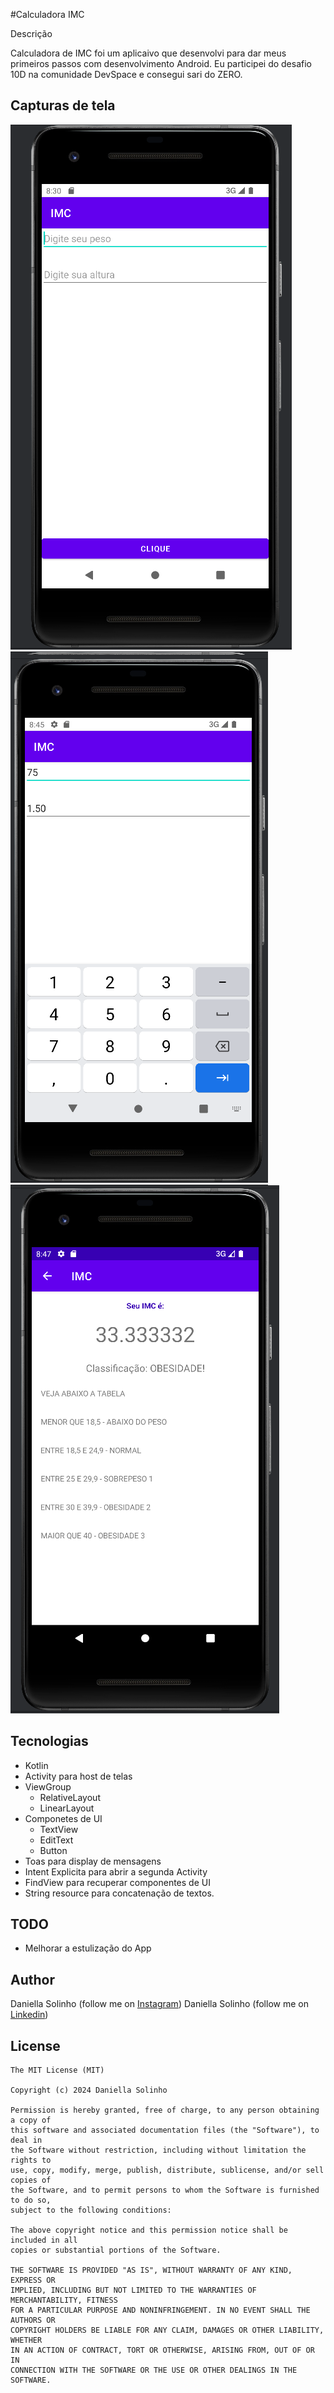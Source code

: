 #Calculadora IMC

Descrição

Calculadora de IMC foi um aplicaivo que desenvolvi para dar meus primeiros passos com desenvolvimento Android. Eu participei do desafio 10D na comunidade DevSpace e consegui sari do ZERO.

## Capturas de tela
<!-- Você pode adicionar mais capturas de tela aqui se quiser -->
<img src ="/result/01.png" largura = 100/>&emsp;<img src="/result/02.png" largura = 100/>&emsp;<img src="/result/03.png " largura = 100/>

## Tecnologias
* Kotlin
* Activity para host de telas
* ViewGroup
  * RelativeLayout
  * LinearLayout
* Componetes de UI
  * TextView
  * EditText
  * Button
* Toas para display de mensagens
* Intent Explicita para abrir a segunda Activity
* FindView para recuperar componentes de UI
* String resource para concatenação de textos.

## TODO

* Melhorar a estulização do App

## Author
Daniella Solinho (follow me on [Instagram](https://www.instagram.com/daniesolinho/))
Daniella Solinho (follow me on [Linkedin](https://www.linkedin.com/in/daniellasolinho/))
## License
```
The MIT License (MIT)

Copyright (c) 2024 Daniella Solinho

Permission is hereby granted, free of charge, to any person obtaining a copy of
this software and associated documentation files (the "Software"), to deal in
the Software without restriction, including without limitation the rights to
use, copy, modify, merge, publish, distribute, sublicense, and/or sell copies of
the Software, and to permit persons to whom the Software is furnished to do so,
subject to the following conditions:

The above copyright notice and this permission notice shall be included in all
copies or substantial portions of the Software.

THE SOFTWARE IS PROVIDED "AS IS", WITHOUT WARRANTY OF ANY KIND, EXPRESS OR
IMPLIED, INCLUDING BUT NOT LIMITED TO THE WARRANTIES OF MERCHANTABILITY, FITNESS
FOR A PARTICULAR PURPOSE AND NONINFRINGEMENT. IN NO EVENT SHALL THE AUTHORS OR
COPYRIGHT HOLDERS BE LIABLE FOR ANY CLAIM, DAMAGES OR OTHER LIABILITY, WHETHER
IN AN ACTION OF CONTRACT, TORT OR OTHERWISE, ARISING FROM, OUT OF OR IN
CONNECTION WITH THE SOFTWARE OR THE USE OR OTHER DEALINGS IN THE SOFTWARE.
```
